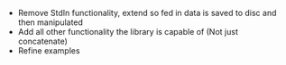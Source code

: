 - Remove StdIn functionality, extend so fed in data is saved to disc and then manipulated
- Add all other functionality the library is capable of (Not just concatenate)
- Refine examples
